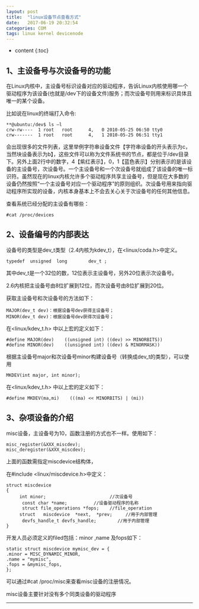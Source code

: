 ```yaml
---
layout: post
title:  "linux设备节点查看方式"
date:   2017-06-19 20:32:54
categories: COM
tags: linux kernel devicenode
---
```


* content
{:toc}


## 1、主设备号与次设备号的功能 ##

在Linux内核中，主设备号标识设备对应的驱动程序，告诉Linux内核使用哪一个驱动程序为该设备(也就是/dev下的设备文件)服务；而次设备号则用来标识具体且唯一的某个设备。

比如说在linux的终端打入命令:

```
**@ubuntu:/dev$ ls –l   
crw-rw----  1 root   root      4,   0 2010-05-25 06:50 tty0 
crw-------  1 root   root      4,   1 2010-05-25 06:51 tty1
```

 

会出现很多的文件列表，这里举例字符串设备文件【字符串设备的开头表示为c，当然块设备表示为b】，这些文件可以称为文件系统书的节点，都是位于/dev目录下。另外上面2行中的数字，4【紫红表示】，0，1【蓝色表示】分别表示的是该设备的主设备号，次设备号。一个主设备号和一个次设备号就组成了该设备的唯一标识符。虽然现在的linux内核允许多个驱动程序共享主设备号，但是现在大多数的设备仍然按照“一个主设备号对应一个驱动程序”的原则组织。次设备号用来指向驱动程序所实现的设备，内核本身基本上不会去关心关于次设备号的任何其他信息。

查看系统已经分配的主设备有哪些：
```
#cat /proc/devices  
```

## 2、设备编号的内部表达 ##

设备号的类型是dev_t类型（2.4内核为kdev_t），在<linux/coda.h>中定义。
```
typedef  unsigned  long        dev_t ;
```
其中dev_t是一个32位的数，12位表示主设备号，另外20位表示次设备号。

2.6内核把主设备号由8位扩展到12位，而次设备号由8位扩展到20位。

获取主设备号和次设备号的方法如下：
```
MAJOR(dev_t dev)：根据设备号dev获得主设备号； 
MINOR(dev_t dev)：根据设备号dev获得次设备号；
``` 

 

在<linux/kdev_t.h> 中以上宏的定义如下：
```
#define MAJOR(dev)    ((unsigned int) ((dev) >> MINORBITS)) 
#define MINOR(dev)    ((unsigned int) ((dev) & MINORMASK))
 ```

 

 根据主设备号major和次设备号minor构建设备号（转换成dev_t的类型），可以使用
```
MKDEV(int major, int minor);
 ```

 

在<linux/kdev_t.h> 中以上宏的定义如下：
```
#define MKDEV(ma,mi)    (((ma) << MINORBITS) | (mi))
 ```

 

## 3、杂项设备的介绍 ##

misc设备，主设备号为10，函数注册的方式也不一样。使用如下：
```
misc_register(&XXX_miscdev);
misc_deregister(&XXX_miscdev);
 ```

 

上面的函数需指定miscdevice结构体，

在#include <linux/miscdevice.h>中定义：
```
struct miscdevice   
{   
     int minor;                        //次设备号   
      const char *name;          //设备驱动程序的名称   
      struct file_operations *fops;    //file_operation   
     struct   miscdevice  *next,  *prev;     //用于内部管理   
      devfs_handle_t devfs_handle;        //用于内部管理   
} 
```
 开发人员必须定义的filed包括：minor ,name 及fops如下：
```
static struct miscdevice mymisc_dev = {   
.minor = MISC_DYNAMIC_MINOR,   
.name = "mymisc",   
.fops = &mymisc_fops,   
};  
```

 

 可以通过#cat /proc/misc来查看misc设备的注册情况。

misc设备主要针对没有多个同类设备的驱动程序

---